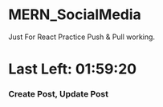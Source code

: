 # MERN_SocialMedia
Just For React Practice
Push & Pull working.

<h1>Last Left: 01:59:20</h1>

### Create Post, Update Post
